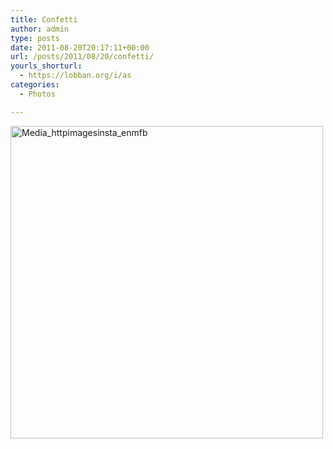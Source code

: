 ```yaml
---
title: Confetti
author: admin
type: posts
date: 2011-08-20T20:17:11+00:00
url: /posts/2011/08/20/confetti/
yourls_shorturl:
  - https://lobban.org/i/as
categories:
  - Photos

---
```

<div class='posterous_autopost'>
  <a href="http://instagr.am/p/Kzit6/"></p> 
  
  <div class='p_embed p_image_embed'>
    <a href="http://posterous.com/getfile/files.posterous.com/nonimage/luvhawqfeCmqFbhEnfrEkiafzyCIiiAsdwaoFlhBjoiCdmcCbbevhiCAmDhv/media_httpimagesinsta_enmfb.jpg.scaled1000.jpg"><img alt="Media_httpimagesinsta_enmfb" height="500" src="https://posterous.com/getfile/files.posterous.com/nonimage/luvhawqfeCmqFbhEnfrEkiafzyCIiiAsdwaoFlhBjoiCdmcCbbevhiCAmDhv/media_httpimagesinsta_enmfb.jpg.scaled500.jpg" width="500" /></a>
  </div>
  
  <p>
    </a></div>